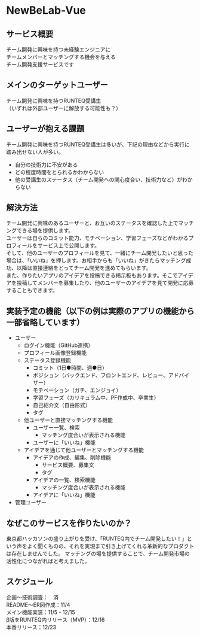 # NewBeLab-Vue
## サービス概要  
チーム開発に興味を持つ未経験エンジニアに   
チームメンバーとマッチングする機会を与える  
チーム開発支援サービスです  

## メインのターゲットユーザー
チーム開発に興味を持つRUNTEQ受講生  
（いずれは外部ユーザーに解放する可能性も？）  

## ユーザーが抱える課題
チーム開発に興味を持つRUNTEQ受講生は多いが、下記の理由などから実行に踏み出せない人が多い。  
- 自分の技術力に不安がある
- どの程度時間をとられるかわからない
- 他の受講生のステータス（チーム開発への関心度合い、技術力など）がわからない

## 解決方法
チーム開発に興味のあるユーザーと、お互いのステータスを確認した上でマッチングできる場を提供します。  
ユーザーは自らのコミット能力、モチベーション、学習フェーズなどがわかるプロフィールをサービス上で公開します。  
そして、他のユーザーのプロフィールを見て、一緒にチーム開発したいと思った場合は、「いいね」を押します。お相手からも「いいね」がきたらマッチング成功、以降は直接連絡をとってチーム開発を進めてもらいます。  
また、作りたいアプリのアイデアを投稿できる掲示板もあります。そこでアイデアを投稿してメンバーを募集したり、他のユーザーのアイデアを見て開発に応募することもできます。  

## 実装予定の機能（以下の例は実際のアプリの機能から一部省略しています）
- ユーザー
  - ログイン機能（GitHub連携）
  - プロフィール画像登録機能
  - ステータス登録機能
    - コミット（1日●時間、週●日）
    - ポジション（バックエンド、フロントエンド、レビュー、アドバイザー）
    - モチベーション（ガチ、エンジョイ）
    - 学習フェーズ（カリキュラム中、PF作成中、卒業生）
    - 自己紹介文（自由形式）
    - タグ
   - 他ユーザーと直接マッチングする機能
     - ユーザー一覧、検索
       - マッチング度合いが表示される機能
     - ユーザーに「いいね」機能
   - アイデアを通じて他ユーザーとマッチングする機能
     - アイデアの作成、編集、削除機能
       - サービス概要、募集文
       - タグ
     - アイデアの一覧、検索機能
       - マッチング度合いが表示される機能
     - アイデアに「いいね」機能
- 管理ユーザー

## なぜこのサービスを作りたいのか？
東京都ハッカソンの盛り上がりを受け、「RUNTEQ内でチーム開発したい！」という声をよく聞くものの、それを実現まで引き上げてくれる革新的なプロダクトは存在しませんでした。
マッチングの場を提供することで、チーム開発市場の活性化につながればと考えました。

## スケジュール
企画〜技術調査：　済  
README〜ER図作成：11/4  
メイン機能実装：11/5 - 12/15  
β版をRUNTEQ内リリース（MVP）：12/16  
本番リリース：12/23  

